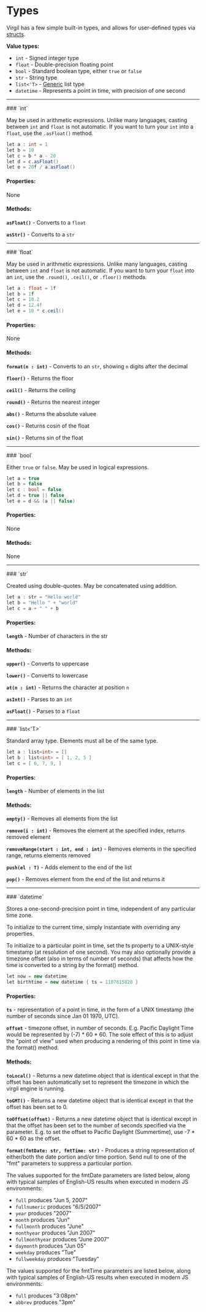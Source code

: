 # Types

Virgil has a few simple built-in types, and allows for user-defined
types via [structs](structs.md).

**Value types:**

 * `int` - Signed integer type
 * `float` - Double-precision floating point
 * `bool` - Standard boolean type, either `true` or `false`
 * `str` - String type
 * `list<'T>` - [Generic](generics.md) list type
 * `datetime` - Represents a point in time, with precision of one second

<hr />
### `int`

May be used in arithmetic expressions.  Unlike many languages, casting
between `int` and `float` is not automatic.  If you want to turn your
`int` into a `float`, use the `.asFloat()` method.

```c#
let a : int = 1
let b = 10
let c = b * a - 20
let d = c.asFloat()
let e = 20f / a.asFloat()
```

#### Properties:

None

#### Methods:

**`asFloat()`** - Converts to a `float`

**`asStr()`** - Converts to a `str`

<hr />
### `float`

May be used in arithmetic expressions.  Unlike many languages, casting
between `int` and `float` is not automatic.  If you want to turn your
`float` into an `int`, use the `.round()`, `.ceil()`, or `.floor()`
methods.

```c#
let a : float = 1f
let b = 1f
let c = 10.2
let d = 12.4f
let e = 10 * c.ceil()
```

#### Properties:

None

#### Methods:

**`format(n : int)`** - Converts to an `str`, showing `n` digits after
                        the decimal

**`floor()`** - Returns the floor

**`ceil()`** - Returns the ceiling

**`round()`** - Returns the nearest integer

**`abs()`** - Returns the absolute valuee

**`cos()`** - Returns cosin of the float

**`sin()`** - Returns sin of the float

<hr />
### `bool`

Either `true` or `false`.  May be used in logical expressions.

```c#
let a = true
let b = false
let c : bool = false
let d = true || false
let e = d && (a || false)
```

#### Properties:

None

#### Methods:

None

<hr />
### `str`

Created using double-quotes.  May be concatenated using addition.

```c#
let a : str = "Hello world"
let b = "Hello " + "world"
let c = a + " " + b
```

#### Properties:

**`length`** - Number of characters in the str

#### Methods:

**`upper()`** - Converts to uppercase

**`lower()`** - Converts to lowercase

**`at(n : int)`** - Returns the character at position `n`

**`asInt()`** - Parses to an `int`

**`asFloat()`** - Parses to a `float`

<hr />
### `list<'T>`

Standard array type.  Elements must all be of the same type.

```c#
let a : list<int> = []
let b : list<int> = [ 1, 2, 5 ]
let c = [ 6, 7, 9, ]
```

#### Properties:

**`length`** - Number of elements in the list

#### Methods:

**`empty()`** - Removes all elements from the list

**`remove(i : int)`** - Removes the element at the specified index, returns removed element

**`removeRange(start : int, end : int)`** - Removes elements in the specified range, returns elements removed

**`push(el : T)`** - Adds element to the end of the list

**`pop()`** - Removes element from the end of the list and returns it

<hr />
### `datetime`

Stores a one-second-precision point in time, independent of any
particular time zone.

To initialize to the current time, simply instantiate with overriding
any properties.

To initialize to a particular point in time, set the ts property to a UNIX-style
timestamp (at resolution of one second).  You may also optionally
provide a timezone offset (also in terms of number of seconds)
that affects how the time is converted to a string by the format() method.

```c#
let now = new datetime
let birthtime = new datetime { ts = 1107615820 }
```

#### Properties:

**`ts`** - representation of a point in time, in the form of a
UNIX timestamp (the number of seconds since Jan 01 1970, UTC).

**`offset`** - timezone offset, in number of
  seconds.
  E.g. Pacific Daylight Time would be represented by (-7) * 60 * 60.
  The sole effect of this is to
  adjust the "point of view" used when producing a
  rendering of this point in time via the format() method.


#### Methods:

**`toLocal()`** - Returns a new datetime object that is identical
except in that the offset has been automatically set to represent
the timezone in which the virgil engine is running.

**`toGMT()`** - Returns a new datetime object that is identical
except in that the offset has been set to 0.

**`toOffset(offset)`** - Returns a new datetime object that is identical
except in that the offset has been set to the number of seconds
specified via the parameter.  E.g. to set the offset to Pacific
Daylight (Summertime), use -7 * 60 * 60 as the offset.

**`format(fmtDate: str, fmtTime: str)`** - Produces a string
representation of either/both the date portion and/or time
portion. Send null to one of the "fmt" parameters to suppress a particular
portion.

The values supported for the fmtDate parameters are listed below,
along with typical samples of English-US results when executed
in modern JS environments:

 * `full` produces "Jun 5, 2007"
 * `fullnumeric` produces "6/5/2007"
 * `year` produces "2007"
 * `month` produces "Jun"
 * `fullmonth` produces "June"
 * `monthyear` produces "Jun 2007"
 * `fullmonthyear` produces "June 2007"
 * `daymonth` produces "Jun 05"
 * `weekday` produces "Tue"
 * `fullweekday` produces "Tuesday"

 The values supported for the fmtTime parameters are listed below,
 along with typical samples of English-US results when executed
 in modern JS environments:

 * `full` produces "3:08pm"
 * `abbrev` produces "3pm"
